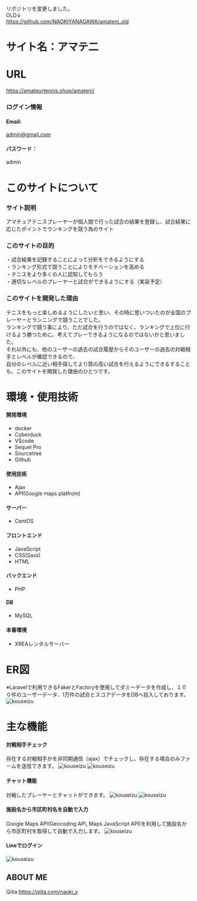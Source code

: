 リポジトリを変更しました。<br>
OLD↓<br>
https://github.com/NAOKIYANAGAWA/amateni_old<br>

# サイト名：アマテ二

# URL
https://amateurtennis.shop/amateni/

### ログイン情報
#### Email:<br>
admin@gmail.com<br>
#### パスワード：<br>
admin<br>

# このサイトについて
### サイト説明
アマチュアテニスプレーヤーが個人間で行った試合の結果を登録し、試合結果に応じたポイントでランキングを競う為のサイト

### このサイトの目的
・試合結果を記録することによって分析をできるようにする<br>
・ランキング形式で競うことによりモチベーションを高める<br>
・テニスをより多くの人に認知してもらう<br>
・適切なレベルのプレーヤーと試合ができるようにする（実装予定）<br>

### このサイトを開発した理由
テニスをもっと楽しめるようにしたいと思い、その時に思いついたのが全国のプレーヤーとランニングで競うことでした。<br>
ランキングで競う事により、ただ試合を行うのではなく、ランキングで上位に行けるよう勝つために、考えてプレーできるようになるのではないかと思いました。<br>
それ以外にも、他のユーザーの過去の試合履歴からそのユーザーの過去の対戦相手とレベルが確認できるので、<br>
自分のレベルに近い相手探してより質の高い試合を行えるようにできるすることも、このサイトを開発した理由のひとつです。<br>

# 環境・使用技術
#### 開発環境
   - docker
   - Cyberduck
   - VScode
   - Sequel Pro
   - Sourcetree
   - Github
#### 使用技術
   - Ajax
   - API(Google maps platfrom)
#### サーバー
   - CentOS
#### フロントエンド
   - JavaScript
   - CSS(Sass)
   - HTML
#### バックエンド
   - PHP
#### DB
   - MySQL
#### 本番環境
   - XREAレンタルサーバー

# ER図
※Laravelで利用できるFakerとFactoryを使用してダミーデータを作成し、１００件のユーザーデータ、1万件の試合とスコアデータをDBへ投入しております。
![kouseizu](https://user-images.githubusercontent.com/73929004/147021923-2108c7ec-30af-427c-92db-4922ae549c94.png)

# 主な機能
#### 対戦相手チェック
存在する対戦相手かを非同期通信（ajax）でチェックし、存在する場合のみファームを送信できます。
![kouseizu](https://user-images.githubusercontent.com/73929004/144736096-e5195c15-d968-4eff-875c-4de8c0048000.png)
![kouseizu](https://user-images.githubusercontent.com/73929004/144736108-fa79441e-683f-4ab7-b779-90e9c131114d.png)

#### チャット機能
対戦したプレーヤーとチャットができます。
![kouseizu](https://user-images.githubusercontent.com/73929004/145503242-4e5e65af-cae6-41c7-8f05-f982de5d3df3.png)
![kouseizu](https://user-images.githubusercontent.com/73929004/145503444-1eac209f-9861-4757-a08c-b971d4091ada.png)

#### 施設名から市区町村名を自動で入力
Google Maps API(Geocoding API, Maps JavaScript API)を利用して施設名から市区町村を取得して自動で入力します。
![kouseizu](https://user-images.githubusercontent.com/73929004/144736288-1067dcbe-ba66-4c36-98b2-c831fedbe55f.png)

#### Lineでログイン
![kouseizu](https://user-images.githubusercontent.com/73929004/146302372-4fec6b3c-2446-455e-814b-2bace6a4abe0.png)

## ABOUT ME
Qiita
https://qiita.com/naoki_y
